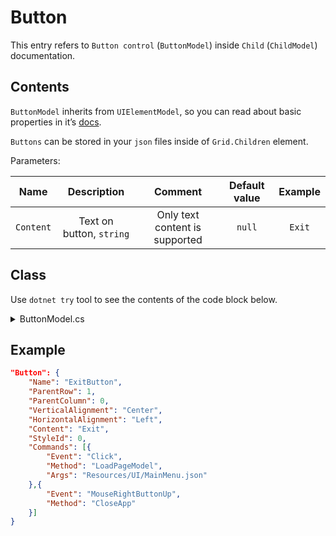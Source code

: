 # Button

This entry refers to `Button control` (`ButtonModel`) inside `Child` (`ChildModel`) documentation.

## Contents

`ButtonModel` inherits from `UIElementModel`, so you can read about basic properties in it’s [docs](UIElement.md).

`Buttons` can be stored in your `json` files inside of `Grid.Children` element.

Parameters:

|   Name    |       Description        |            Comment             | Default value | Example |
| :-------: | :----------------------: | :----------------------------: | :-----------: | :-----: |
| `Content` | Text on button, `string` | Only text content is supported |    `null`     | `Exit`  |

## Class

Use `dotnet try` tool to see the contents of the code block below.

<details>
  <summary>ButtonModel.cs</summary>

``` cs --source-file ../Models/UIElementModels/ButtonModel.cs --project ../Jaml.Wpf.csproj

```

</details>

## Example

```json
"Button": {
    "Name": "ExitButton",
    "ParentRow": 1,
    "ParentColumn": 0,
    "VerticalAlignment": "Center",
    "HorizontalAlignment": "Left",
    "Content": "Exit",
    "StyleId": 0,
    "Commands": [{
        "Event": "Click",
        "Method": "LoadPageModel",
        "Args": "Resources/UI/MainMenu.json"
    },{
        "Event": "MouseRightButtonUp",
        "Method": "CloseApp"
    }]
}
```

